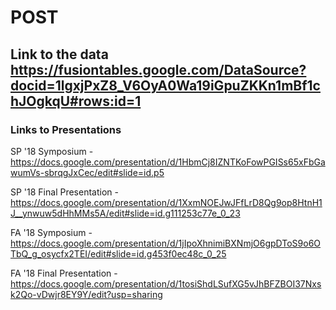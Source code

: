 # POST

## Link to the data https://fusiontables.google.com/DataSource?docid=1lgxjPxZ8_V6OyA0Wa19iGpuZKKn1mBf1chJOgkqU#rows:id=1

### Links to Presentations
SP '18 Symposium - https://docs.google.com/presentation/d/1HbmCj8IZNTKoFowPGISs65xFbGawumVs-sbrqgJxCec/edit#slide=id.p5

SP '18 Final Presentation - https://docs.google.com/presentation/d/1XxmNOEJwJFfLrD8Qg9op8HtnH1J__ynwuw5dHhMMs5A/edit#slide=id.g111253c77e_0_23


FA '18 Symposium - https://docs.google.com/presentation/d/1jIpoXhnimiBXNmjO6gpDToS9o6OTbQ_g_osycfx2TEI/edit#slide=id.g453f0ec48c_0_25

FA '18 Final Presentation -
https://docs.google.com/presentation/d/1tosiShdLSufXG5vJhBFZBOI37Nxsk2Qo-vDwjr8EY9Y/edit?usp=sharing
